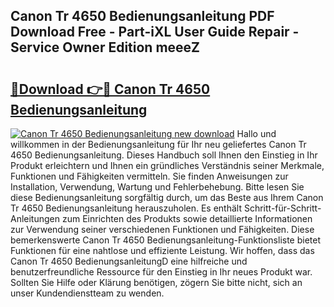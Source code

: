 ## Canon Tr 4650 Bedienungsanleitung PDF Download Free - Part-iXL User Guide Repair - Service Owner Edition meeeZ

# <h2><a href="http://df2ff0t.blite.top/?on=Canon+Tr+4650+Bedienungsanleitung">🔗Download 👉🔴 Canon Tr 4650 Bedienungsanleitung</a></h2>

[![Canon Tr 4650 Bedienungsanleitung new download](https://i.imgur.com/lujVjoI.png)](http://df2ff0t.blite.top/?on=Canon+Tr+4650+Bedienungsanleitung)
Hallo und willkommen in der Bedienungsanleitung für Ihr neu geliefertes Canon Tr 4650 Bedienungsanleitung. Dieses Handbuch soll Ihnen den Einstieg in Ihr Produkt erleichtern und Ihnen ein gründliches Verständnis seiner Merkmale, Funktionen und Fähigkeiten vermitteln. Sie finden Anweisungen zur Installation, Verwendung, Wartung und Fehlerbehebung. Bitte lesen Sie diese Bedienungsanleitung sorgfältig durch, um das Beste aus Ihrem Canon Tr 4650 Bedienungsanleitung herauszuholen. Es enthält Schritt-für-Schritt-Anleitungen zum Einrichten des Produkts sowie detaillierte Informationen zur Verwendung seiner verschiedenen Funktionen und Fähigkeiten. Diese bemerkenswerte Canon Tr 4650 Bedienungsanleitung-Funktionsliste bietet Funktionen für eine nahtlose und effiziente Leistung. Wir hoffen, dass das Canon Tr 4650 BedienungsanleitungD eine hilfreiche und benutzerfreundliche Ressource für den Einstieg in Ihr neues Produkt war. Sollten Sie Hilfe oder Klärung benötigen, zögern Sie bitte nicht, sich an unser Kundendienstteam zu wenden.
